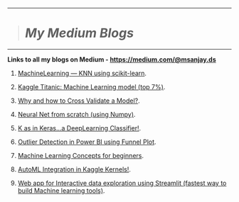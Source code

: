 ------------------------------
> #                      _My Medium Blogs_  
------------------------------

**Links to all my blogs on Medium - https://medium.com/@msanjay.ds**

1. [MachineLearning — KNN using scikit-learn](https://towardsdatascience.com/knn-using-scikit-learn-c6bed765be75?source=friends_link&sk=7351c3d6344ee88210aa383c25884cef).

2. [Kaggle Titanic: Machine Learning model (top 7%)](https://towardsdatascience.com/kaggle-titanic-machine-learning-model-top-7-fa4523b7c40?source=friends_link&sk=95c3b50d49d1707a4d3b14a0c0f99826).

3. [Why and how to Cross Validate a Model?](https://towardsdatascience.com/why-and-how-to-cross-validate-a-model-d6424b45261f?source=friends_link&sk=002b261b7db11cb3ccf4ebb2f85122a8).

4. [Neural Net from scratch (using Numpy)](https://towardsdatascience.com/neural-net-from-scratch-using-numpy-71a31f6e3675?source=friends_link&sk=c13bc4bc3abe07dac870fa41c9ea11b6).

5. [K as in Keras…a DeepLearning Classifier!](https://towardsdatascience.com/k-as-in-keras-simple-classification-model-a9d2d23d5b5a?source=friends_link&sk=6ad7957349c5994750b46d06c72bdfaa).

6. [Outlier Detection in Power BI using Funnel Plot](https://towardsdatascience.com/this-article-is-about-identifying-outliers-through-funnel-plots-using-the-microsoft-power-bi-d7ad16ac9ccc?source=friends_link&sk=9b9c6d3f5db2a0e5dac0af28bbd174c5).

7. [Machine Learning Concepts for beginners](https://towardsdatascience.com/this-article-is-about-identifying-outliers-through-funnel-plots-using-the-microsoft-power-bi-d7ad16ac9ccc?source=friends_link&sk=9b9c6d3f5db2a0e5dac0af28bbd174c5).


8. [AutoML Integration in Kaggle Kernels!](https://medium.com/@msanjay.ds/automl-integration-in-kaggle-kernels-cc0a2342819?source=friends_link&sk=1369839f199faf78d1bbda9204e8ca9c).

9. [Web app for Interactive data exploration using Streamlit (fastest way to build Machine learning tools)](https://medium.com/analytics-vidhya/web-app-for-interactive-data-exploration-usig-streamlit-fastest-way-to-build-machine-learning-563783aa0a81?source=friends_link&sk=e2a781d16ac342b9f5c1a0a0ad4afdaf).
